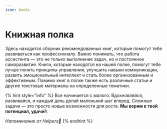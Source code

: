 ```yaml
---
icon: books
---
```


# Книжная полка

Здесь находится сборник рекомендованных книг, которые помогут тебе развиваться как профессионалу. Важно понимать, что работа ассистента — это не только выполнение задач, но и постоянное саморазвитие. Книги, которые находятся на нашей полке, помогут тебе лучше понять принципы управления, улучшить навыки коммуникации, развить эмоциональный интеллект и стать более организованным и эффективным. Помимо книг в полке также есть различные статьи и другие текстовые материалы на определенные тематики.

{% hint style="info" %}
Все начинается с малого. Вдохновляйся, развивайся, и каждый день делай маленький шаг вперед. Сложные задачи — это просто новые возможности для роста. **Мы верим в твой потенциал, удачи!**\


_Напоминание от Helpers💙_
{% endhint %}

